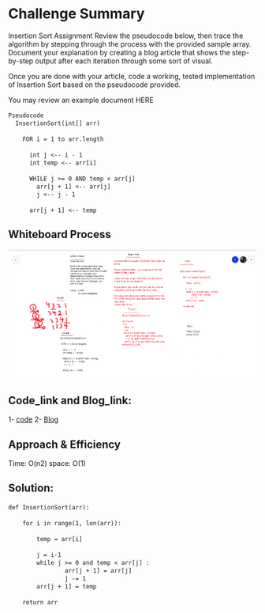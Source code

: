 # Challenge Summary
Insertion Sort
Assignment
Review the pseudocode below, then trace the algorithm by stepping through the process with the provided sample array. Document your explanation by creating a blog article that shows the step-by-step output after each iteration through some sort of visual.

Once you are done with your article, code a working, tested implementation of Insertion Sort based on the pseudocode provided.

You may review an example document HERE

```
Pseudocode
  InsertionSort(int[] arr)

    FOR i = 1 to arr.length

      int j <-- i - 1
      int temp <-- arr[i]

      WHILE j >= 0 AND temp < arr[j]
        arr[j + 1] <-- arr[j]
        j <-- j - 1

      arr[j + 1] <-- temp
```

## Whiteboard Process
![Insertion-Sort](./merge-sort.png)

## Code_link and Blog_link:

1- [code](https://github.com/Obada-gh/data-structures-and-algorithms-401/blob/main/challenges/merge-sort/merge_sort/merge_sort.py)
2- [Blog](https://github.com/Obada-gh/data-structures-and-algorithms-401/blob/main/challenges/merge-sort/BLOG.md)


## Approach & Efficiency
Time: O(n2)
space: O(1)

## Solution:
```
def InsertionSort(arr):
 
    for i in range(1, len(arr)):
 
        temp = arr[i]
 
        j = i-1
        while j >= 0 and temp < arr[j] :
                arr[j + 1] = arr[j]
                j -= 1
        arr[j + 1] = temp

    return arr

```